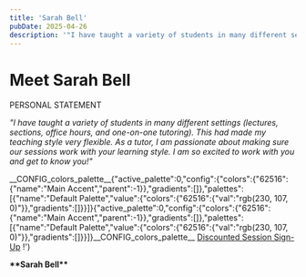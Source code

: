 ```yaml
---
title: 'Sarah Bell'
pubDate: 2025-04-26
description: '"I have taught a variety of students in many different settings (lectures, sections, office hours, and oneonone tutoring). This had made my teaching style '
---
```


# Meet Sarah Bell

PERSONAL STATEMENT

_"I have taught a variety of students in many different settings (lectures, sections, office hours, and one-on-one tutoring). This had made my teaching style very flexible. As a tutor, I am passionate about making sure our sessions work with your learning style. I am so excited to work with you and get to know you!"_

\_\_CONFIG_colors_palette\_\_{"active_palette":0,"config":{"colors":{"62516":{"name":"Main Accent","parent":-1}},"gradients":\[\]},"palettes":\[{"name":"Default Palette","value":{"colors":{"62516":{"val":"rgb(230, 107, 0)"}},"gradients":\[\]}}\]}{"active_palette":0,"config":{"colors":{"62516":{"name":"Main Accent","parent":-1}},"gradients":\[\]},"palettes":\[{"name":"Default Palette","value":{"colors":{"62516":{"val":"rgb(230, 107, 0)"}},"gradients":\[\]}}\]}\_\_CONFIG_colors_palette\_\_ [Discounted Session Sign-Up](/purchase-discounted-session/) !')

**\*\***Sarah Bell**\*\***
